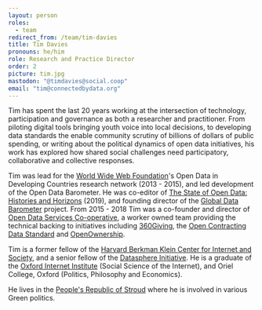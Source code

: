 ```yaml
---
layout: person
roles:
  - team
redirect_from: /team/tim-davies
title: Tim Davies
pronouns: he/him
role: Research and Practice Director
order: 2
picture: tim.jpg
mastodon: "@timdavies@social.coop"
email: "tim@connectedbydata.org"
---
```

Tim has spent the last 20 years working at the intersection of technology, participation and governance as both a researcher and practitioner. From piloting digital tools bringing youth voice into local decisions, to developing data standards the enable community scrutiny of billions of dollars of public spending, or writing about the political dynamics of open data initiatives, his work has explored how shared social challenges need participatory, collaborative and collective responses.

<!--more-->

Tim was lead for the [World Wide Web Foundation](https://www.webfoundation.org)'s Open Data in Developing Countries research network (2013 - 2015), and led development of the Open Data Barometer. He was co-editor of [The State of Open Data: Histories and Horizons](https://stateofopendata.od4d.net) (2019), and founding director of the [Global Data Barometer](https://www.globaldatabarometer.org) project. From 2015 - 2018 Tim was a co-founder and director of [Open Data Services Co-operative](https://www.opendataservices.coop), a worker owned team providing the technical backing to initiatives including [360Giving](https://www.threesixtygiving.org), the [Open Contracting Data Standard](https://standard.open-contracting.org) and [OpenOwnership](https://www.openownership.org).

Tim is a former fellow of the [Harvard Berkman Klein Center for Internet and Society](https://cyber.harvard.edu/), and a senior fellow of the [Datasphere Initiative](https://www.thedatasphere.org/). He is a graduate of the [Oxford Internet Institute](https://www.oii.ox.ac.uk) (Social Science of the Internet), and Oriel College, Oxford (Politics, Philosophy and Economics).

He lives in the [People's Republic of Stroud](https://www.claysinclair.com/thepeoplesrepublicofstroud) where he is involved in various Green politics.
